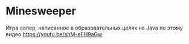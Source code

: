 # Minesweeper 
Игра сапер, написанное в образовательных целях на Java по этому видео https://youtu.be/shM-eFH9aGw
